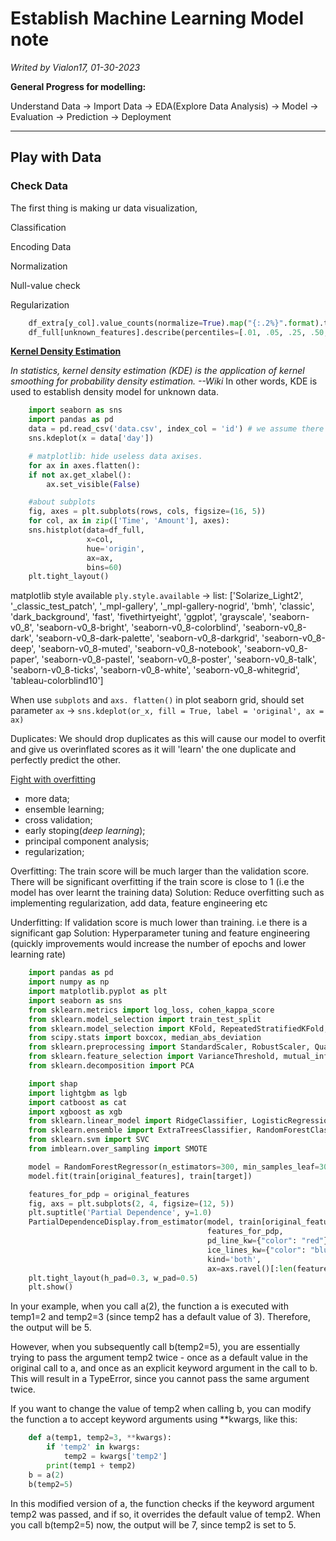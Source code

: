 # Establish Machine Learning Model note

_Writed by Vialon17, 01-30-2023_

**General Progress for modelling:**

Understand Data -> Import Data -> EDA(Explore Data Analysis) -> Model -> Evaluation -> Prediction -> Deployment 

----
## Play with Data

### Check Data

The first thing is making ur data visualization,

Classification

Encoding Data

Normalization

Null-value check

Regularization

```python
    df_extra[y_col].value_counts(normalize=True).map("{:.2%}".format).to_frame();
    df_full[unknown_features].describe(percentiles=[.01, .05, .25, .50, .75, .95, .99]);
```

**[Kernel Density Estimation](https://zh.m.wikipedia.org/wiki/%E6%A0%B8%E5%AF%86%E5%BA%A6%E4%BC%B0%E8%AE%A1)**

_In statistics, kernel density estimation (KDE) is the application of kernel smoothing for probability density estimation. <space>--Wiki_
In other words, KDE is used to establish density model for unknown data.
```python
    import seaborn as sns
    import pandas as pd
    data = pd.read_csv('data.csv', index_col = 'id') # we assume there have a data file.
    sns.kdeplot(x = data['day'])
```

```python
    # matplotlib: hide useless data axises.
    for ax in axes.flatten():
    if not ax.get_xlabel():
        ax.set_visible(False)
```

```python
    #about subplots 
    fig, axes = plt.subplots(rows, cols, figsize=(16, 5))
    for col, ax in zip(['Time', 'Amount'], axes):
    sns.histplot(data=df_full,
                 x=col,
                 hue='origin',
                 ax=ax,
                 bins=60)
    plt.tight_layout()
```

matplotlib style available
`ply.style.available` -> list:
['Solarize_Light2', '_classic_test_patch', '_mpl-gallery', '_mpl-gallery-nogrid', 'bmh', 'classic', 'dark_background', 'fast', 'fivethirtyeight', 'ggplot', 'grayscale', 'seaborn-v0_8', 'seaborn-v0_8-bright', 'seaborn-v0_8-colorblind', 'seaborn-v0_8-dark', 'seaborn-v0_8-dark-palette', 'seaborn-v0_8-darkgrid', 'seaborn-v0_8-deep', 'seaborn-v0_8-muted', 'seaborn-v0_8-notebook', 'seaborn-v0_8-paper', 'seaborn-v0_8-pastel', 'seaborn-v0_8-poster', 'seaborn-v0_8-talk', 'seaborn-v0_8-ticks', 'seaborn-v0_8-white', 'seaborn-v0_8-whitegrid', 'tableau-colorblind10']

When use `subplots` and `axs. flatten()` in plot seaborn grid, should set parameter `ax` -> `sns.kdeplot(or_x, fill = True, label = 'original', ax = ax)`

Duplicates: We should drop duplicates as this will cause our model to overfit and give us overinflated scores as it will 'learn' the one duplicate and perfectly predict the other.

[Fight with overfitting](https://medium.com/geekculture/how-to-stop-overfitting-your-ml-and-deep-learning-models-bb8324ace80b)
* more data;
* ensemble learning;
* cross validation;
* early stoping(_deep learning_);
* principal component analysis;
* regularization;



Overfitting: The train score will be much larger than the validation score. There will be significant overfitting if the train score is close to 1 (i.e the model has over learnt the training data)
    Solution: Reduce overfitting such as implementing regularization, add data, feature engineering etc

Underfitting: If validation score is much lower than training. i.e there is a significant gap
    Solution: Hyperparameter tuning and feature engineering (quickly improvements would increase the number of epochs and lower learning rate)

```python
    import pandas as pd 
    import numpy as np 
    import matplotlib.pyplot as plt
    import seaborn as sns 
    from sklearn.metrics import log_loss, cohen_kappa_score
    from sklearn.model_selection import train_test_split
    from sklearn.model_selection import KFold, RepeatedStratifiedKFold,StratifiedKFold
    from scipy.stats import boxcox, median_abs_deviation
    from sklearn.preprocessing import StandardScaler, RobustScaler, QuantileTransformer
    from sklearn.feature_selection import VarianceThreshold, mutual_info_classif, RFECV, SelectKBest
    from sklearn.decomposition import PCA

    import shap 
    import lightgbm as lgb
    import catboost as cat
    import xgboost as xgb
    from sklearn.linear_model import RidgeClassifier, LogisticRegression
    from sklearn.ensemble import ExtraTreesClassifier, RandomForestClassifier
    from sklearn.svm import SVC
    from imblearn.over_sampling import SMOTE
```

```python
    model = RandomForestRegressor(n_estimators=300, min_samples_leaf=30, random_state=1)
    model.fit(train[original_features], train[target])

    features_for_pdp = original_features
    fig, axs = plt.subplots(2, 4, figsize=(12, 5))
    plt.suptitle('Partial Dependence', y=1.0)
    PartialDependenceDisplay.from_estimator(model, train[original_features],
                                            features_for_pdp,
                                            pd_line_kw={"color": "red"},
                                            ice_lines_kw={"color": "blue"},
                                            kind='both',
                                            ax=axs.ravel()[:len(features_for_pdp)])
    plt.tight_layout(h_pad=0.3, w_pad=0.5)
    plt.show()
```
In your example, when you call a(2), the function a is executed with temp1=2 and temp2=3 (since temp2 has a default value of 3). Therefore, the output will be 5.

However, when you subsequently call b(temp2=5), you are essentially trying to pass the argument temp2 twice - once as a default value in the original call to a, and once as an explicit keyword argument in the call to b. This will result in a TypeError, since you cannot pass the same argument twice.

If you want to change the value of temp2 when calling b, you can modify the function a to accept keyword arguments using **kwargs, like this:

```python
    def a(temp1, temp2=3, **kwargs):
        if 'temp2' in kwargs:
            temp2 = kwargs['temp2']
        print(temp1 + temp2)       
    b = a(2)
    b(temp2=5)
```
In this modified version of a, the function checks if the keyword argument temp2 was passed, and if so, it overrides the default value of temp2. When you call b(temp2=5) now, the output will be 7, since temp2 is set to 5.